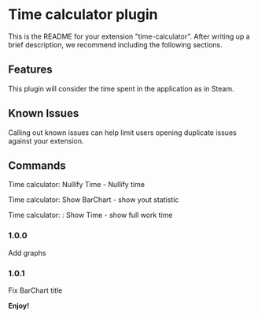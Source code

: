 # Time calculator plugin

This is the README for your extension "time-calculator". After writing up a brief description, we recommend including the following sections.

## Features

This plugin will consider the time spent in the application as in Steam.



## Known Issues

Calling out known issues can help limit users opening duplicate issues against your extension.

## Commands

Time calculator: Nullify Time - Nullify time

Time calculator: Show BarChart - show yout statistic

Time calculator: : Show Time - show full work time

### 1.0.0

Add graphs

### 1.0.1

Fix BarChart title



**Enjoy!**
